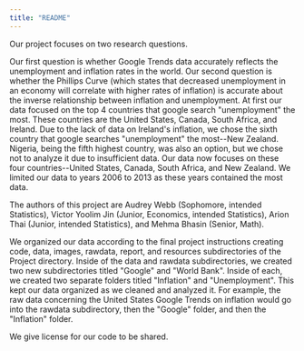 ```yaml
---
title: "README"
---
```

  Our project focuses on two research questions. 
  
  Our first question is whether Google Trends data accurately reflects the unemployment and inflation rates in the world. Our second question is whether the Phillips Curve (which states that decreased unemployment in an economy will correlate with higher rates of inflation) is accurate about the inverse relationship between inflation and unemployment. 
  At first our data focused on the top 4 countries that google search "unemployment" the most. These countries are the United States, Canada, South Africa, and Ireland. Due to the lack of data on Ireland's inflation, we chose the sixth country that google searches "unemployment" the most--New Zealand. Nigeria, being the fifth highest country, was also an option, but we chose not to analyze it due to insufficient data. 
  Our data now focuses on these four countries--United States, Canada, South Africa, and New Zealand. We limited our data to years 2006 to 2013 as these years contained the most data.
  
  The authors of this project are Audrey Webb (Sophomore, intended Statistics), Victor Yoolim Jin (Junior, Economics, intended Statistics), Arion Thai (Junior, intended Statistics), and Mehma Bhasin (Senior, Math). 
  
  We organized our data according to the final project instructions creating code, data, images, rawdata, report, and resources subdirectories of the Project directory. Inside of the data and rawdata subdirectories, we created two new subdirectories titled "Google" and "World Bank". Inside of each, we created two separate folders titled "Inflation" and "Unemployment". This kept our data organized as we cleaned and analyzed it. For example, the raw data concerning the United States Google Trends on inflation would go into the rawdata subdirectory, then the "Google" folder, and then the "Inflation" folder.

  We give license for our code to be shared. 